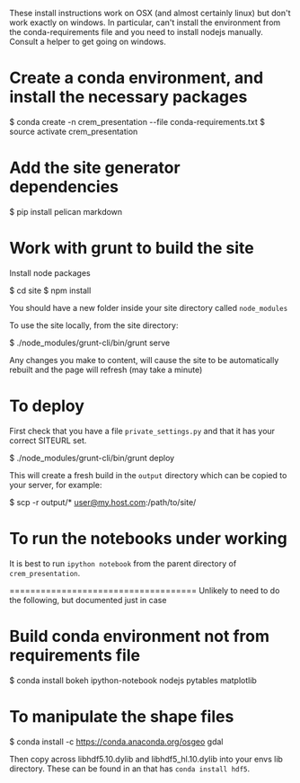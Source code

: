 These install instructions work on OSX (and almost certainly linux) but don't 
work exactly on windows. In particular, can't install the environment
from the conda-requirements file and you need to install nodejs manually.
Consult a helper to get going on windows.


# Create a conda environment, and install the necessary packages

 $ conda create -n crem_presentation --file conda-requirements.txt
 $ source activate crem_presentation

# Add the site generator dependencies

 $ pip install pelican markdown

# Work with grunt to build the site

Install node packages

 $ cd site
 $ npm install

You should have a new folder inside your site directory called `node_modules`

To use the site locally, from the site directory:

 $ ./node_modules/grunt-cli/bin/grunt serve

Any changes you make to content, will cause the site to be automatically rebuilt and 
the page will refresh (may take a minute)

# To deploy

First check that you have a file `private_settings.py` and that it has your correct SITEURL set.

 $ ./node_modules/grunt-cli/bin/grunt deploy

This will create a fresh build in the `output` directory which can be copied to your server, for example:

 $ scp -r output/* user@my.host.com:/path/to/site/

# To run the notebooks under working

It is best to run `ipython notebook` from the parent directory of `crem_presentation`.

====================================
Unlikely to need to do the following, but documented just in case

# Build conda environment not from requirements file
  $ conda install bokeh ipython-notebook nodejs pytables matplotlib


# To manipulate the shape files

 $ conda install -c https://conda.anaconda.org/osgeo gdal

Then copy across libhdf5.10.dylib and libhdf5_hl.10.dylib into your
envs lib directory. These can be found in an that has `conda install hdf5`.


